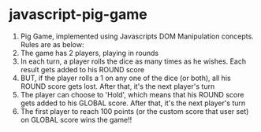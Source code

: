 # javascript-pig-game
1) Pig Game, implemented using Javascripts DOM Manipulation concepts. Rules are as below:
2) The game has 2 players, playing in rounds
3) In each turn, a player rolls the dice as many times as he wishes. Each result gets added to his ROUND score
4) BUT, if the player rolls a 1 on any one of the dice (or both), all his ROUND score gets lost. After that, it's the next player's turn
5) The player can choose to 'Hold', which means that his ROUND score gets added to his GLOBAL score. After that, it's the next player's turn
6) The first player to reach 100 points (or the custom score that user set) on GLOBAL score wins the game!!

